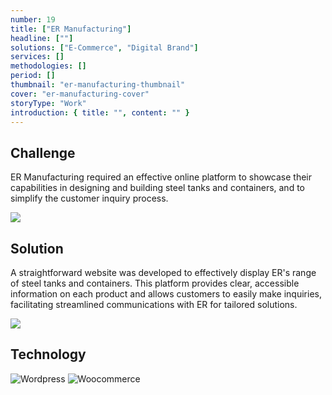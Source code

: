 ```yaml
---
number: 19
title: ["ER Manufacturing"]
headline: [""]
solutions: ["E-Commerce", "Digital Brand"]
services: []
methodologies: []
period: []
thumbnail: "er-manufacturing-thumbnail"
cover: "er-manufacturing-cover"
storyType: "Work"
introduction: { title: "", content: "" }
---
```


## Challenge

ER Manufacturing required an effective online platform to showcase their capabilities in designing and building steel tanks and containers, and to simplify the customer inquiry process.

![](/work/er-manufacturing-figure-1.jpg)

## Solution

A straightforward website was developed to effectively display ER's range of steel tanks and containers. This platform provides clear, accessible information on each product and allows customers to easily make inquiries, facilitating streamlined communications with ER for tailored solutions.

![](/work/er-manufacturing-figure-2.jpg)

## Technology

<div class="story_story__mainContent__technologies__v5XXm">
  <div class="story_story__mainContent__technologies__images__6NSg5">
    <div>
      <img loading="lazy" src="/technologies/wordpress.svg" alt="Wordpress"/>
      <img loading="lazy" src="/technologies/woocommerce.svg" alt="Woocommerce"/>
    </div>
  </div>
</div>
